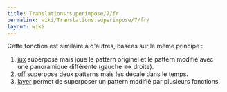 ```yaml
---
title: Translations:superimpose/7/fr
permalink: wiki/Translations:superimpose/7/fr/
layout: wiki
---
```


Cette fonction est similaire à d'autres, basées sur le même principe :

1.  [jux](jux "wikilink") superpose mais joue le pattern originel et le
    pattern modifié avec une panoramique différente (gauche \<-\>
    droite).
2.  [off](off "wikilink") superpose deux patterns mais les décale dans
    le temps.
3.  [layer](layer "wikilink") permet de superposer un pattern modifié
    par plusieurs fonctions.
